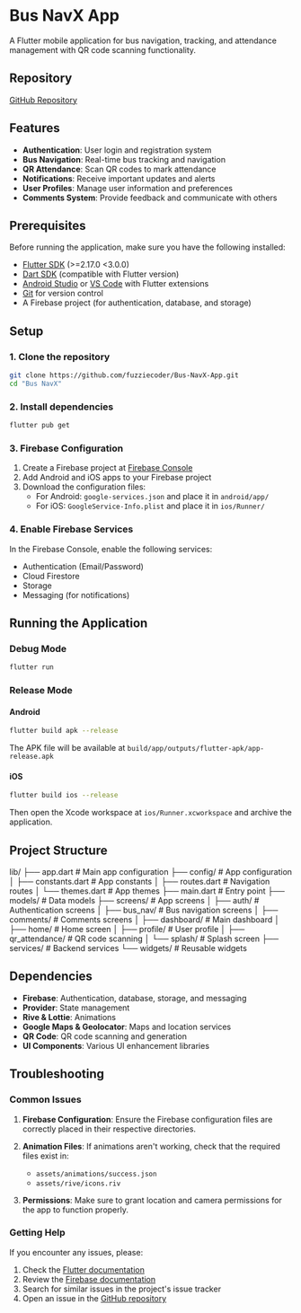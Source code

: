 # Bus NavX App

A Flutter mobile application for bus navigation, tracking, and attendance management with QR code scanning functionality.

## Repository

[GitHub Repository](https://github.com/fuzziecoder/Bus-NavX-App)

## Features
- **Authentication**: User login and registration system
- **Bus Navigation**: Real-time bus tracking and navigation
- **QR Attendance**: Scan QR codes to mark attendance
- **Notifications**: Receive important updates and alerts
- **User Profiles**: Manage user information and preferences
- **Comments System**: Provide feedback and communicate with others

## Prerequisites

Before running the application, make sure you have the following installed:

- [Flutter SDK](https://flutter.dev/docs/get-started/install) (>=2.17.0 <3.0.0)
- [Dart SDK](https://dart.dev/get-dart) (compatible with Flutter version)
- [Android Studio](https://developer.android.com/studio) or [VS Code](https://code.visualstudio.com/) with Flutter extensions
- [Git](https://git-scm.com/downloads) for version control
- A Firebase project (for authentication, database, and storage)

## Setup

### 1. Clone the repository

```bash
git clone https://github.com/fuzziecoder/Bus-NavX-App.git
cd "Bus NavX"
```

### 2. Install dependencies

```bash
flutter pub get
```

### 3. Firebase Configuration

1. Create a Firebase project at [Firebase Console](https://console.firebase.google.com/)
2. Add Android and iOS apps to your Firebase project
3. Download the configuration files:
   - For Android: `google-services.json` and place it in `android/app/`
   - For iOS: `GoogleService-Info.plist` and place it in `ios/Runner/`

### 4. Enable Firebase Services

In the Firebase Console, enable the following services:
- Authentication (Email/Password)
- Cloud Firestore
- Storage
- Messaging (for notifications)

## Running the Application

### Debug Mode

```bash
flutter run
```

### Release Mode

#### Android

```bash
flutter build apk --release
```

The APK file will be available at `build/app/outputs/flutter-apk/app-release.apk`

#### iOS

```bash
flutter build ios --release
```

Then open the Xcode workspace at `ios/Runner.xcworkspace` and archive the application.

## Project Structure


lib/
├── app.dart                 # Main app configuration
├── config/                  # App configuration
│   ├── constants.dart       # App constants
│   ├── routes.dart          # Navigation routes
│   └── themes.dart          # App themes
├── main.dart                # Entry point
├── models/                  # Data models
├── screens/                 # App screens
│   ├── auth/                # Authentication screens
│   ├── bus_nav/             # Bus navigation screens
│   ├── comments/            # Comments screens
│   ├── dashboard/           # Main dashboard
│   ├── home/                # Home screen
│   ├── profile/             # User profile
│   ├── qr_attendance/       # QR code scanning
│   └── splash/              # Splash screen
├── services/                # Backend services
└── widgets/                 # Reusable widgets


## Dependencies

- **Firebase**: Authentication, database, storage, and messaging
- **Provider**: State management
- **Rive & Lottie**: Animations
- **Google Maps & Geolocator**: Maps and location services
- **QR Code**: QR code scanning and generation
- **UI Components**: Various UI enhancement libraries

## Troubleshooting

### Common Issues

1. **Firebase Configuration**: Ensure the Firebase configuration files are correctly placed in their respective directories.

2. **Animation Files**: If animations aren't working, check that the required files exist in:
   - `assets/animations/success.json`
   - `assets/rive/icons.riv`

3. **Permissions**: Make sure to grant location and camera permissions for the app to function properly.

### Getting Help

If you encounter any issues, please:

1. Check the [Flutter documentation](https://flutter.dev/docs)
2. Review the [Firebase documentation](https://firebase.google.com/docs)
3. Search for similar issues in the project's issue tracker
4. Open an issue in the [GitHub repository](https://github.com/fuzziecoder/Bus-NavX-App)

